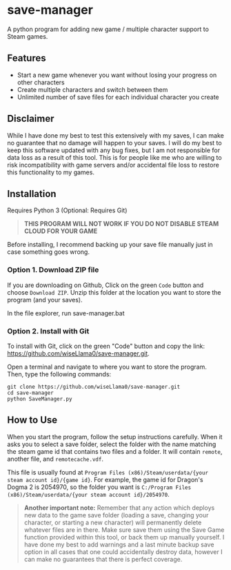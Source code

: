# save-manager

A python program for adding new game / multiple character support to Steam games.

## Features

- Start a new game whenever you want without losing your progress on other
  characters
- Create multiple characters and switch between them
- Unlimited number of save files for each individual character you create

## Disclaimer

While I have done my best to test this extensively with my saves, I can make no
guarantee that no damage will happen to your saves. I will do my best to keep
this software updated with any bug fixes, but I am not responsible for data loss
as a result of this tool. This is for people like me who are willing to risk
incompatibility with game servers and/or accidental file loss to restore this
functionality to my games.

## Installation

Requires Python 3
(Optional: Requires Git)

> **THIS PROGRAM WILL NOT WORK IF YOU DO NOT DISABLE STEAM CLOUD FOR YOUR GAME**

Before installing, I recommend backing up your save file manually just in case
something goes wrong.

### Option 1. Download ZIP file

If you are downloading on Github, Click on the green `Code` button and choose
`Download ZIP`. Unzip this folder at the location you want to store the program
(and your saves).

In the file explorer, run save-manager.bat

### Option 2. Install with Git

To install with Git, click on the green "Code" button and copy the link:
<https://github.com/wiseLlama0/save-manager.git>.

Open a terminal and navigate to where you want to store the program. Then, type
the following commands:

```shell
git clone https://github.com/wiseLlama0/save-manager.git
cd save-manager
python SaveManager.py
```

## How to Use

When you start the program, follow the setup instructions carefully. When it asks
you to select a save folder, select the folder with the name matching the steam
game id that contains two files and a folder. It will contain `remote`, another
file, and `remotecache.vdf`.

This file is usually found at
`Program Files (x86)/Steam/userdata/{your steam account id}/{game id}`. For
example, the game id for Dragon's Dogma 2 is 2054970, so the folder you want is
`C:/Program Files (x86)/Steam/userdata/{your steam account id}/2054970`.

> **Another important note:** Remember that any action which deploys new data to the
> game save folder (loading a save, changing your character, or starting a new
> character) will permanently delete whatever files are in there. Make sure save
> them using the Save Game function provided within this tool, or back them up
> manually yourself. I have done my best to add warnings and a last minute backup
> save option in all cases that one could accidentally destroy data, however I can
> make no guarantees that there is perfect coverage.
